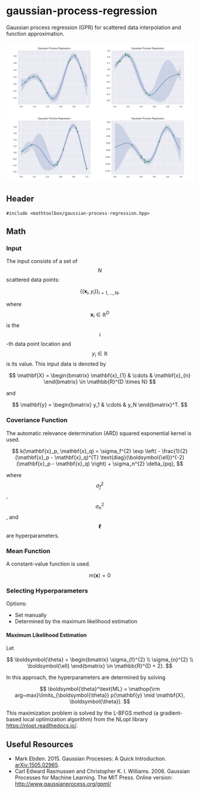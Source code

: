 # gaussian-process-regression

Gaussian process regression (GPR) for scattered data interpolation and function approximation.

![](gaussian-process-regression/examples.png)

## Header

```
#include <mathtoolbox/gaussian-process-regression.hpp>
```

## Math

### Input

The input consists of a set of $$ N $$ scattered data points:

$$
\{ (\mathbf{x}_i, y_i) \}_{i = 1, \ldots, N},
$$

where $$ \mathbf{x}_i \in \mathbb{R}^D $$ is the $$ i $$-th data point location and $$ y_i \in \mathbb{R} $$ is its value. This input data is denoted by

$$
\mathbf{X} = \begin{bmatrix} \mathbf{x}_{1} & \cdots & \mathbf{x}_{n} \end{bmatrix} \in \mathbb{R}^{D \times N}
$$

and

$$
\mathbf{y} = \begin{bmatrix} y_1 & \cdots & y_N \end{bmatrix}^T.
$$ 

### Coveriance Function

The automatic relevance determination (ARD) squared exponential kernel is used.

$$
k(\mathbf{x}_p, \mathbf{x}_q) = \sigma_f^{2} \exp \left( - \frac{1}{2} (\mathbf{x}_p - \mathbf{x}_q)^{T} \text{diag}(\boldsymbol{\ell})^{-2} (\mathbf{x}_p - \mathbf{x}_q) \right) + \sigma_n^{2} \delta_{pq},
$$

where $$ \sigma_f^{2} $$, $$ \sigma_n^{2} $$, and $$ \boldsymbol{\ell} $$ are hyperparameters.

### Mean Function

A constant-value function is used.

$$
m(\mathbf{x}) = 0
$$

### Selecting Hyperparameters

Options:
- Set manually
- Determined by the maximum likelihood estimation

#### Maximum Likelihood Estimation

Let

$$
\boldsymbol{\theta} = \begin{bmatrix} \sigma_{f}^{2} \\ \sigma_{n}^{2} \\ \boldsymbol{\ell} \end{bmatrix} \in \mathbb{R}^{D + 2}.
$$

In this approach, the hyperparameters are determined by solving

$$
\boldsymbol{\theta}^\text{ML} = \mathop{\rm arg~max}\limits_{\boldsymbol{\theta}} p(\mathbf{y} \mid \mathbf{X}, \boldsymbol{\theta}).
$$

This maximization problem is solved by the L-BFGS method (a gradient-based local optimization algorithm) from the NLopt library <https://nlopt.readthedocs.io/>.

## Useful Resources

- Mark Ebden. 2015. Gaussian Processes: A Quick Introduction. [arXiv:1505.02965](https://arxiv.org/abs/1505.02965).
- Carl Edward Rasmussen and Christopher K. I. Williams. 2006. Gaussian Processes for Machine Learning. The MIT Press. Online version: <http://www.gaussianprocess.org/gpml/>

<script src="https://cdn.mathjax.org/mathjax/latest/MathJax.js?config=TeX-AMS-MML_HTMLorMML" type="text/javascript"></script>
